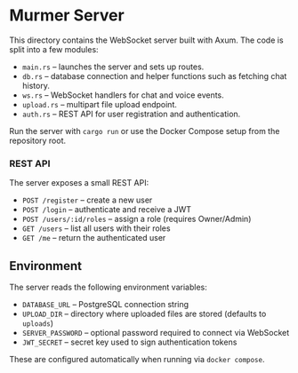 # Murmer Server

This directory contains the WebSocket server built with Axum. The code is split into a few modules:

- `main.rs` – launches the server and sets up routes.
- `db.rs` – database connection and helper functions such as fetching chat history.
- `ws.rs` – WebSocket handlers for chat and voice events.
- `upload.rs` – multipart file upload endpoint.
- `auth.rs` – REST API for user registration and authentication.

Run the server with `cargo run` or use the Docker Compose setup from the repository root.

### REST API
The server exposes a small REST API:

- `POST /register` – create a new user
- `POST /login` – authenticate and receive a JWT
- `POST /users/:id/roles` – assign a role (requires Owner/Admin)
- `GET /users` – list all users with their roles
- `GET /me` – return the authenticated user

## Environment
The server reads the following environment variables:

- `DATABASE_URL` – PostgreSQL connection string
- `UPLOAD_DIR` – directory where uploaded files are stored (defaults to `uploads`)
- `SERVER_PASSWORD` – optional password required to connect via WebSocket
- `JWT_SECRET` – secret key used to sign authentication tokens

These are configured automatically when running via `docker compose`.
